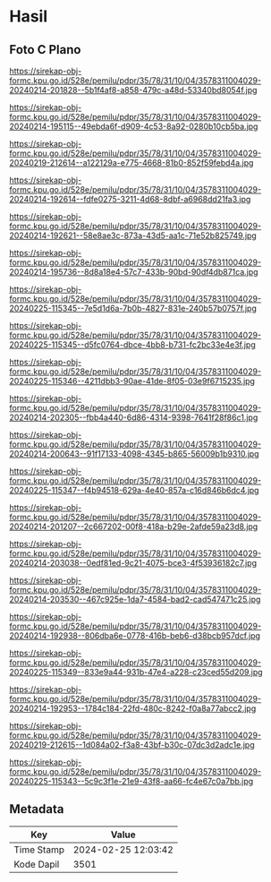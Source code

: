# Hasil

## Foto C Plano

https://sirekap-obj-formc.kpu.go.id/528e/pemilu/pdpr/35/78/31/10/04/3578311004029-20240214-201828--5b1f4af8-a858-479c-a48d-53340bd8054f.jpg

https://sirekap-obj-formc.kpu.go.id/528e/pemilu/pdpr/35/78/31/10/04/3578311004029-20240214-195115--49ebda6f-d909-4c53-8a92-0280b10cb5ba.jpg

https://sirekap-obj-formc.kpu.go.id/528e/pemilu/pdpr/35/78/31/10/04/3578311004029-20240219-212614--a122129a-e775-4668-81b0-852f59febd4a.jpg

https://sirekap-obj-formc.kpu.go.id/528e/pemilu/pdpr/35/78/31/10/04/3578311004029-20240214-192614--fdfe0275-3211-4d68-8dbf-a6968dd21fa3.jpg

https://sirekap-obj-formc.kpu.go.id/528e/pemilu/pdpr/35/78/31/10/04/3578311004029-20240214-192621--58e8ae3c-873a-43d5-aa1c-71e52b825749.jpg

https://sirekap-obj-formc.kpu.go.id/528e/pemilu/pdpr/35/78/31/10/04/3578311004029-20240214-195736--8d8a18e4-57c7-433b-90bd-90df4db871ca.jpg

https://sirekap-obj-formc.kpu.go.id/528e/pemilu/pdpr/35/78/31/10/04/3578311004029-20240225-115345--7e5d1d6a-7b0b-4827-831e-240b57b0757f.jpg

https://sirekap-obj-formc.kpu.go.id/528e/pemilu/pdpr/35/78/31/10/04/3578311004029-20240225-115345--d5fc0764-dbce-4bb8-b731-fc2bc33e4e3f.jpg

https://sirekap-obj-formc.kpu.go.id/528e/pemilu/pdpr/35/78/31/10/04/3578311004029-20240225-115346--4211dbb3-90ae-41de-8f05-03e9f6715235.jpg

https://sirekap-obj-formc.kpu.go.id/528e/pemilu/pdpr/35/78/31/10/04/3578311004029-20240214-202305--fbb4a440-6d86-4314-9398-7641f28f86c1.jpg

https://sirekap-obj-formc.kpu.go.id/528e/pemilu/pdpr/35/78/31/10/04/3578311004029-20240214-200643--91f17133-4098-4345-b865-56009b1b9310.jpg

https://sirekap-obj-formc.kpu.go.id/528e/pemilu/pdpr/35/78/31/10/04/3578311004029-20240225-115347--f4b94518-629a-4e40-857a-c16d846b6dc4.jpg

https://sirekap-obj-formc.kpu.go.id/528e/pemilu/pdpr/35/78/31/10/04/3578311004029-20240214-201207--2c667202-00f8-418a-b29e-2afde59a23d8.jpg

https://sirekap-obj-formc.kpu.go.id/528e/pemilu/pdpr/35/78/31/10/04/3578311004029-20240214-203038--0edf81ed-9c21-4075-bce3-4f53936182c7.jpg

https://sirekap-obj-formc.kpu.go.id/528e/pemilu/pdpr/35/78/31/10/04/3578311004029-20240214-203530--467c925e-1da7-4584-bad2-cad547471c25.jpg

https://sirekap-obj-formc.kpu.go.id/528e/pemilu/pdpr/35/78/31/10/04/3578311004029-20240214-192938--806dba6e-0778-416b-beb6-d38bcb957dcf.jpg

https://sirekap-obj-formc.kpu.go.id/528e/pemilu/pdpr/35/78/31/10/04/3578311004029-20240225-115349--833e9a44-931b-47e4-a228-c23ced55d209.jpg

https://sirekap-obj-formc.kpu.go.id/528e/pemilu/pdpr/35/78/31/10/04/3578311004029-20240214-192953--1784c184-22fd-480c-8242-f0a8a77abcc2.jpg

https://sirekap-obj-formc.kpu.go.id/528e/pemilu/pdpr/35/78/31/10/04/3578311004029-20240219-212615--1d084a02-f3a8-43bf-b30c-07dc3d2adc1e.jpg

https://sirekap-obj-formc.kpu.go.id/528e/pemilu/pdpr/35/78/31/10/04/3578311004029-20240225-115343--5c9c3f1e-21e9-43f8-aa66-fc4e67c0a7bb.jpg


## Metadata

| Key        | Value               |
| ---------- | ------------------- |
| Time Stamp | 2024-02-25 12:03:42 |
| Kode Dapil | 3501                |



